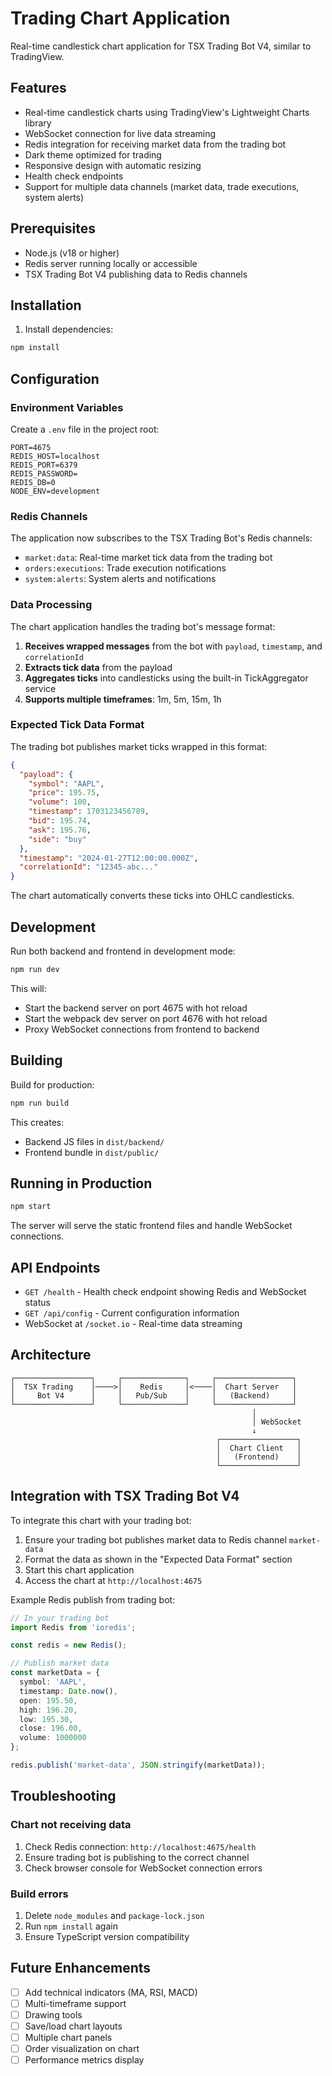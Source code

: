# Trading Chart Application

Real-time candlestick chart application for TSX Trading Bot V4, similar to TradingView.

## Features

- Real-time candlestick charts using TradingView's Lightweight Charts library
- WebSocket connection for live data streaming
- Redis integration for receiving market data from the trading bot
- Dark theme optimized for trading
- Responsive design with automatic resizing
- Health check endpoints
- Support for multiple data channels (market data, trade executions, system alerts)

## Prerequisites

- Node.js (v18 or higher)
- Redis server running locally or accessible
- TSX Trading Bot V4 publishing data to Redis channels

## Installation

1. Install dependencies:
```bash
npm install
```

## Configuration

### Environment Variables

Create a `.env` file in the project root:

```env
PORT=4675
REDIS_HOST=localhost
REDIS_PORT=6379
REDIS_PASSWORD=
REDIS_DB=0
NODE_ENV=development
```

### Redis Channels

The application now subscribes to the TSX Trading Bot's Redis channels:
- `market:data`: Real-time market tick data from the trading bot
- `orders:executions`: Trade execution notifications
- `system:alerts`: System alerts and notifications

### Data Processing

The chart application handles the trading bot's message format:
1. **Receives wrapped messages** from the bot with `payload`, `timestamp`, and `correlationId`
2. **Extracts tick data** from the payload
3. **Aggregates ticks** into candlesticks using the built-in TickAggregator service
4. **Supports multiple timeframes**: 1m, 5m, 15m, 1h

### Expected Tick Data Format

The trading bot publishes market ticks wrapped in this format:

```json
{
  "payload": {
    "symbol": "AAPL",
    "price": 195.75,
    "volume": 100,
    "timestamp": 1703123456789,
    "bid": 195.74,
    "ask": 195.76,
    "side": "buy"
  },
  "timestamp": "2024-01-27T12:00:00.000Z",
  "correlationId": "12345-abc..."
}
```

The chart automatically converts these ticks into OHLC candlesticks.

## Development

Run both backend and frontend in development mode:

```bash
npm run dev
```

This will:
- Start the backend server on port 4675 with hot reload
- Start the webpack dev server on port 4676 with hot reload
- Proxy WebSocket connections from frontend to backend

## Building

Build for production:

```bash
npm run build
```

This creates:
- Backend JS files in `dist/backend/`
- Frontend bundle in `dist/public/`

## Running in Production

```bash
npm start
```

The server will serve the static frontend files and handle WebSocket connections.

## API Endpoints

- `GET /health` - Health check endpoint showing Redis and WebSocket status
- `GET /api/config` - Current configuration information
- WebSocket at `/socket.io` - Real-time data streaming

## Architecture

```
┌─────────────────┐     ┌──────────────┐     ┌─────────────────┐
│  TSX Trading    │────>│    Redis     │<────│  Chart Server   │
│     Bot V4      │     │   Pub/Sub    │     │   (Backend)     │
└─────────────────┘     └──────────────┘     └─────────────────┘
                                                      │
                                                      │ WebSocket
                                                      ↓
                                              ┌─────────────────┐
                                              │  Chart Client   │
                                              │   (Frontend)    │
                                              └─────────────────┘
```

## Integration with TSX Trading Bot V4

To integrate this chart with your trading bot:

1. Ensure your trading bot publishes market data to Redis channel `market-data`
2. Format the data as shown in the "Expected Data Format" section
3. Start this chart application
4. Access the chart at `http://localhost:4675`

Example Redis publish from trading bot:

```typescript
// In your trading bot
import Redis from 'ioredis';

const redis = new Redis();

// Publish market data
const marketData = {
  symbol: 'AAPL',
  timestamp: Date.now(),
  open: 195.50,
  high: 196.20,
  low: 195.30,
  close: 196.00,
  volume: 1000000
};

redis.publish('market-data', JSON.stringify(marketData));
```

## Troubleshooting

### Chart not receiving data
1. Check Redis connection: `http://localhost:4675/health`
2. Ensure trading bot is publishing to the correct channel
3. Check browser console for WebSocket connection errors

### Build errors
1. Delete `node_modules` and `package-lock.json`
2. Run `npm install` again
3. Ensure TypeScript version compatibility

## Future Enhancements

- [ ] Add technical indicators (MA, RSI, MACD)
- [ ] Multi-timeframe support
- [ ] Drawing tools
- [ ] Save/load chart layouts
- [ ] Multiple chart panels
- [ ] Order visualization on chart
- [ ] Performance metrics display